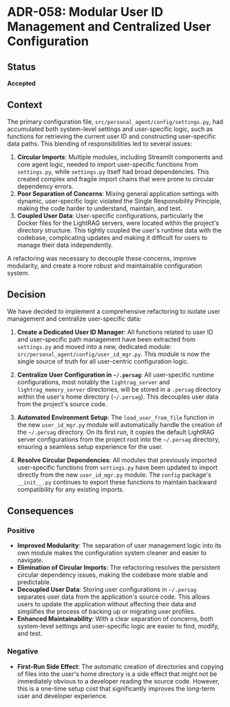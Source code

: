 # ADR-058: Modular User ID Management and Centralized User Configuration

## Status

**Accepted**

## Context

The primary configuration file, `src/personal_agent/config/settings.py`, had accumulated both system-level settings and user-specific logic, such as functions for retrieving the current user ID and constructing user-specific data paths. This blending of responsibilities led to several issues:

1.  **Circular Imports**: Multiple modules, including Streamlit components and core agent logic, needed to import user-specific functions from `settings.py`, while `settings.py` itself had broad dependencies. This created complex and fragile import chains that were prone to circular dependency errors.
2.  **Poor Separation of Concerns**: Mixing general application settings with dynamic, user-specific logic violated the Single Responsibility Principle, making the code harder to understand, maintain, and test.
3.  **Coupled User Data**: User-specific configurations, particularly the Docker files for the LightRAG servers, were located within the project's directory structure. This tightly coupled the user's runtime data with the codebase, complicating updates and making it difficult for users to manage their data independently.

A refactoring was necessary to decouple these concerns, improve modularity, and create a more robust and maintainable configuration system.

## Decision

We have decided to implement a comprehensive refactoring to isolate user management and centralize user-specific data:

1.  **Create a Dedicated User ID Manager**: All functions related to user ID and user-specific path management have been extracted from `settings.py` and moved into a new, dedicated module: `src/personal_agent/config/user_id_mgr.py`. This module is now the single source of truth for all user-centric configuration logic.

2.  **Centralize User Configuration in `~/.persag`**: All user-specific runtime configurations, most notably the `lightrag_server` and `lightrag_memory_server` directories, will be stored in a `.persag` directory within the user's home directory (`~/.persag`). This decouples user data from the project's source code.

3.  **Automated Environment Setup**: The `load_user_from_file` function in the new `user_id_mgr.py` module will automatically handle the creation of the `~/.persag` directory. On its first run, it copies the default LightRAG server configurations from the project root into the `~/.persag` directory, ensuring a seamless setup experience for the user.

4.  **Resolve Circular Dependencies**: All modules that previously imported user-specific functions from `settings.py` have been updated to import directly from the new `user_id_mgr.py` module. The `config` package's `__init__.py` continues to export these functions to maintain backward compatibility for any existing imports.

## Consequences

### Positive

-   **Improved Modularity**: The separation of user management logic into its own module makes the configuration system cleaner and easier to navigate.
-   **Elimination of Circular Imports**: The refactoring resolves the persistent circular dependency issues, making the codebase more stable and predictable.
-   **Decoupled User Data**: Storing user configurations in `~/.persag` separates user data from the application's source code. This allows users to update the application without affecting their data and simplifies the process of backing up or migrating user profiles.
-   **Enhanced Maintainability**: With a clear separation of concerns, both system-level settings and user-specific logic are easier to find, modify, and test.

### Negative

-   **First-Run Side Effect**: The automatic creation of directories and copying of files into the user's home directory is a side effect that might not be immediately obvious to a developer reading the source code. However, this is a one-time setup cost that significantly improves the long-term user and developer experience.

